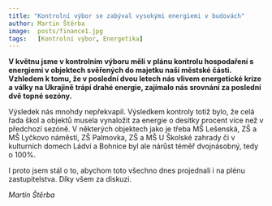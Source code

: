 ```yaml
---
title: "Kontrolní výbor se zabýval vysokými energiemi v budovách"
author: Martin Štěrba
image:  posts/finance1.jpg
tags:   [Kontrolní výbor, Energetika]
---
```


**V květnu jsme v kontrolním výboru měli v plánu kontrolu hospodaření s energiemi v objektech svěřených do majetku naší městské části. Vzhledem k tomu, že v poslední dvou letech nás vlivem energetické krize a války na Ukrajině trápí drahé energie, zajímalo nás srovnání za poslední dvě topné sezóny.**

Výsledek nás mnohdy nepřekvapil. Výsledkem kontroly totiž bylo, že celá řada škol a objektů musela vynaložit za energie o desítky procent více než v předchozí sezóně. V některých objektech jako je třeba MŠ Lešenská, ZŠ a MŠ Lyčkovo náměstí, ZŠ Palmovka, ZŠ a MŠ U Školské zahrady či v kulturních domech Ládví a Bohnice byl ale nárůst téměř dvojnásobný, tedy o 100%. 

I proto jsem stál o to, abychom toto všechno dnes projednali i na plénu zastupitelstva. Díky všem za diskuzi.

*Martin Štěrba*
